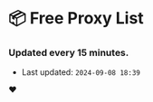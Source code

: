 # :package: Free Proxy List
### Updated every 15 minutes.

- Last updated: `2024-09-08 18:39`

:heart:
